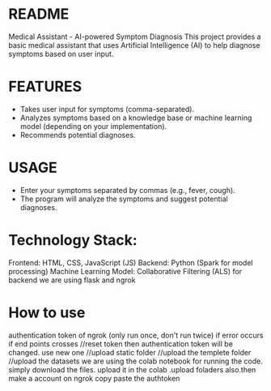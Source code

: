 # README
Medical Assistant - AI-powered Symptom Diagnosis
This project provides a basic medical assistant that uses Artificial Intelligence (AI) to help diagnose symptoms based on user input.
# FEATURES
* Takes user input for symptoms (comma-separated).
* Analyzes symptoms based on a knowledge base or machine learning model (depending on your implementation).
* Recommends potential diagnoses.
# USAGE
* Enter your symptoms separated by commas (e.g., fever, cough).
* The program will analyze the symptoms and suggest potential diagnoses.

# Technology Stack:
Frontend: HTML, CSS, JavaScript (JS)
Backend: Python (Spark for model processing)
Machine Learning Model: Collaborative Filtering (ALS)
for backend we are using flask and ngrok
# How to use
authentication token of ngrok
(only run once, don't run twice)
if error occurs
if end points crosses 
//reset token
then authentication token will be changed.
use new one
//upload static folder
//upload the templete folder
//upload the datasets
we are using the colab notebook for running the code.
simply download the files.
upload it in the colab .upload foladers also.then make a account on ngrok copy paste the authtoken 
